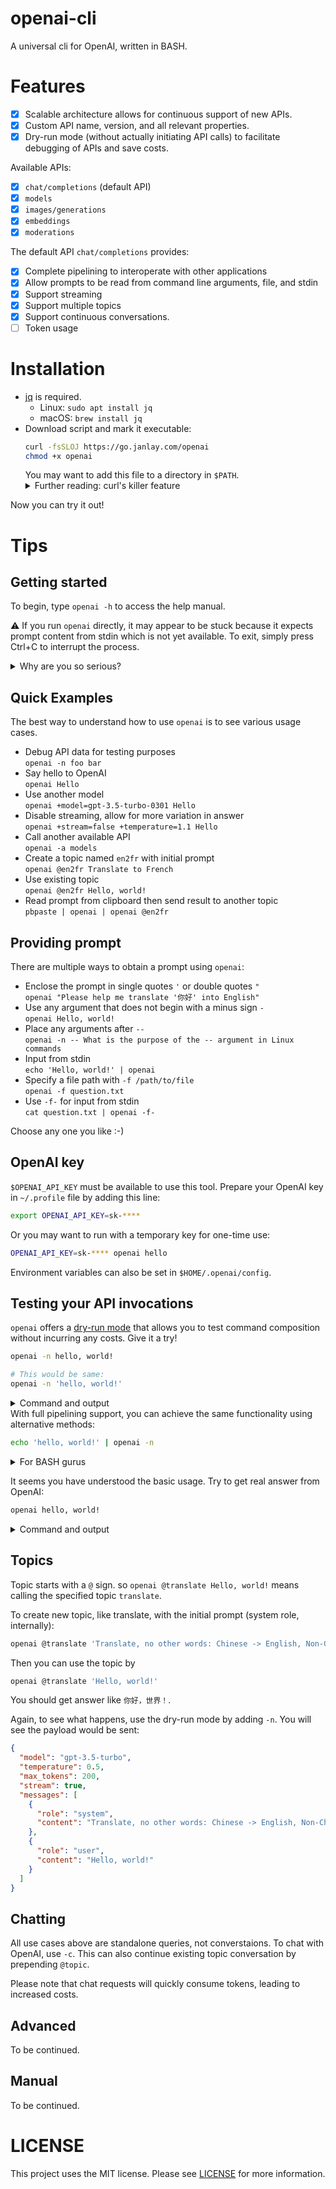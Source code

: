 # openai-cli
A universal cli for OpenAI, written in BASH.

# Features
- [x] Scalable architecture allows for continuous support of new APIs.
- [x] Custom API name, version, and all relevant properties.
- [x] Dry-run mode (without actually initiating API calls) to facilitate debugging of APIs and save costs.

Available APIs:
- [x] `chat/completions` (default API)
- [x] `models`
- [x] `images/generations`
- [x] `embeddings`
- [x] `moderations`

The default API `chat/completions` provides:
- [x] Complete pipelining to interoperate with other applications
- [x] Allow prompts to be read from command line arguments, file, and stdin
- [x] Support streaming
- [x] Support multiple topics
- [x] Support continuous conversations.
- [ ] Token usage

# Installation
- [jq](https://stedolan.github.io/jq/) is required.
  - Linux: `sudo apt install jq`
  - macOS: `brew install jq`
- Download script and mark it executable:
  ```bash
  curl -fsSLOJ https://go.janlay.com/openai
  chmod +x openai
  ```
  You may want to add this file to a directory in `$PATH`. 
  <details>
  <summary>Further reading: curl's killer feature</summary>
  <a href="https://daniel.haxx.se/blog/2020/09/10/store-the-curl-output-over-there/"><code>-OJ</code> is a killer feature</a>
  </details>

Now you can try it out!

# Tips
## Getting started
To begin, type `openai -h` to access the help manual.

⚠️ If you run `openai` directly, it may appear to be stuck because it expects prompt content from stdin which is not yet available. To exit, simply press Ctrl+C to interrupt the process.

<details>
  <summary>Why are you so serious?</summary>
  
What happens when the `openai` command is executed without any parameters? It means that:
- The default API used will be `chat/completions`, and the schema version will be `v1`.
- The prompt will be read from stdin.
- The program will wait for input while stdin remains empty.
</details>

## Quick Examples
The best way to understand how to use `openai` is to see various usage cases.
- Debug API data for testing purposes  
  `openai -n foo bar`
- Say hello to OpenAI  
  `openai Hello`
- Use another model  
  `openai +model=gpt-3.5-turbo-0301 Hello`
- Disable streaming, allow for more variation in answer  
  `openai +stream=false +temperature=1.1 Hello`
- Call another available API  
  `openai -a models`
- Create a topic named `en2fr` with initial prompt  
  `openai @en2fr Translate to French`
- Use existing topic  
  `openai @en2fr Hello, world!`
- Read prompt from clipboard then send result to another topic  
  `pbpaste | openai | openai @en2fr`

## Providing prompt
There are multiple ways to obtain a prompt using `openai`:
- Enclose the prompt in single quotes `'` or double quotes `"`  
  `openai "Please help me translate '你好' into English"`
- Use any argument that does not begin with a minus sign `-`  
  `openai Hello, world!`
- Place any arguments after `--`  
  `openai -n -- What is the purpose of the -- argument in Linux commands`
- Input from stdin  
  `echo 'Hello, world!' | openai`
- Specify a file path with `-f /path/to/file`  
  `openai -f question.txt`
- Use `-f-` for input from stdin  
  `cat question.txt | openai -f-`

Choose any one you like :-)

## OpenAI key
`$OPENAI_API_KEY` must be available to use this tool. Prepare your OpenAI key in `~/.profile` file by adding this line:
```bash
export OPENAI_API_KEY=sk-****
```
Or you may want to run with a temporary key for one-time use:
```bash
OPENAI_API_KEY=sk-**** openai hello
```

Environment variables can also be set in `$HOME/.openai/config`.

## Testing your API invocations
`openai` offers a [dry-run mode](https://en.wikipedia.org/wiki/Dry_run) that allows you to test command composition without incurring any costs. Give it a try!

```bash
openai -n hello, world!

# This would be same:
openai -n 'hello, world!'
```

<details>
<summary>Command and output</summary>

```
$ openai -n hello, world!
Dry-run mode, no API calls made.

Request URL:
--------------
https://api.openai.com/v1/chat/completions

Authorization:
--------------
Bearer sk-cfw****NYre

Payload:
--------------
{
  "model": "gpt-3.5-turbo",
  "temperature": 0.5,
  "max_tokens": 200,
  "stream": true,
  "messages": [
    {
      "role": "user",
      "content": "hello, world!"
    }
  ]
}
```
</details>
With full pipelining support, you can achieve the same functionality using alternative methods:

```bash
echo 'hello, world!' | openai -n
```

<details>
<summary>For BASH gurus</summary>

This would be same:
```bash
echo 'hello, world!' >hello.txt
openai -n <hello.txt
```

Even this one:
```bash
openai -n <<<'hello, world!'
```

and this:
```bash
openai -n <<(echo 'hello, world!')
```
</details>

It seems you have understood the basic usage. Try to get real answer from OpenAI:

```bash
openai hello, world!
```

<details>
<summary>Command and output</summary>

```
 $ openai hello, world!
Hello there! How can I assist you today?
```

</details>

## Topics
Topic starts with a `@` sign. so `openai @translate Hello, world!` means calling the specified topic `translate`.

To create new topic, like translate, with the initial prompt (system role, internally):
```bash
openai @translate 'Translate, no other words: Chinese -> English, Non-Chinese -> Chinese'
```

Then you can use the topic by
```bash
openai @translate 'Hello, world!'
```
You should get answer like `你好，世界！`.

Again, to see what happens, use the dry-run mode by adding `-n`. You will see the payload would be sent:
```json
{
  "model": "gpt-3.5-turbo",
  "temperature": 0.5,
  "max_tokens": 200,
  "stream": true,
  "messages": [
    {
      "role": "system",
      "content": "Translate, no other words: Chinese -> English, Non-Chinese -> Chinese"
    },
    {
      "role": "user",
      "content": "Hello, world!"
    }
  ]
}
```

## Chatting
All use cases above are standalone queries, not converstaions. To chat with OpenAI, use `-c`. This can also continue existing topic conversation by prepending `@topic`.

Please note that chat requests will quickly consume tokens, leading to increased costs.

## Advanced
To be continued.

## Manual
To be continued.

# LICENSE
This project uses the MIT license. Please see [LICENSE](https://github.com/janlay/openai-cli/blob/master/LICENSE) for more information.
